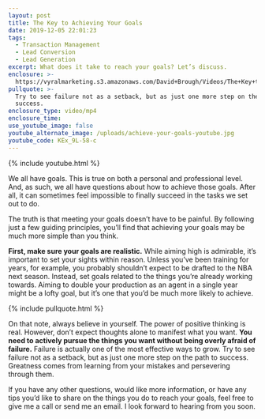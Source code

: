 ```yaml
---
layout: post
title: The Key to Achieving Your Goals
date: 2019-12-05 22:01:23
tags:
  - Transaction Management
  - Lead Conversion
  - Lead Generation
excerpt: What does it take to reach your goals? Let’s discuss.
enclosure: >-
  https://vyralmarketing.s3.amazonaws.com/David+Brough/Videos/The+Key+to+Achieving+Your+Goals.mp4
pullquote: >-
  Try to see failure not as a setback, but as just one more step on the path to
  success.
enclosure_type: video/mp4
enclosure_time:
use_youtube_image: false
youtube_alternate_image: /uploads/achieve-your-goals-youtube.jpg
youtube_code: KEx_9L-58-c
---
```


{% include youtube.html %}

We all have goals. This is true on both a personal and professional level. And, as such, we all have questions about how to achieve those goals. After all, it can sometimes feel impossible to finally succeed in the tasks we set out to do.&nbsp;

The truth is that meeting your goals doesn’t have to be painful. By following just a few guiding principles, you’ll find that achieving your goals may be much more simple than you think.&nbsp;

**First, make sure your goals are realistic.** While aiming high is admirable, it’s important to set your sights within reason. Unless you’ve been training for years, for example, you probably shouldn’t expect to be drafted to the NBA next season. Instead, set goals related to the things you’re already working towards. Aiming to double your production as an agent in a single year might be a lofty goal, but it’s one that you’d be much more likely to achieve.&nbsp;

{% include pullquote.html %}

On that note, always believe in yourself. The power of positive thinking is real. However, don’t expect thoughts alone to manifest what you want. **You need to actively pursue the things you want without being overly afraid of failure.** Failure is actually one of the most effective ways to grow. Try to see failure not as a setback, but as just one more step on the path to success. Greatness comes from learning from your mistakes and persevering through them.

If you have any other questions, would like more information, or have any tips you’d like to share on the things you do to reach your goals, feel free to give me a call or send me an email. I look forward to hearing from you soon.